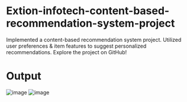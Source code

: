 # Extion-infotech-content-based-recommendation-system-project
Implemented a content-based recommendation system project. Utilized user preferences &amp; item features to suggest personalized recommendations. Explore the project on GitHub!
# Output 
![image](https://github.com/user-attachments/assets/715e4e32-97d0-4aa8-80c4-c33f495f5cdd)
![image](https://github.com/user-attachments/assets/e36f77b1-2274-4d1c-84cf-f79d8de44a4b)
